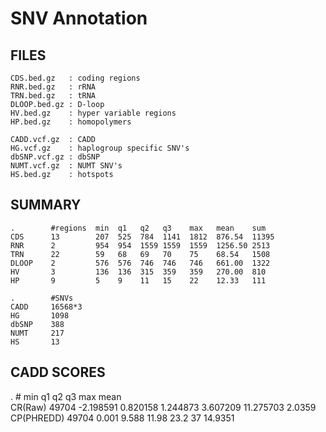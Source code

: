 #  SNV Annotation #

## FILES ##

    CDS.bed.gz   : coding regions
    RNR.bed.gz   : rRNA
    TRN.bed.gz   : tRNA
    DLOOP.bed.gz : D-loop
    HV.bed.gz    : hyper variable regions
    HP.bed.gz    : homopolymers

    CADD.vcf.gz  : CADD
    HG.vcf.gz    : haplogroup specific SNV's
    dbSNP.vcf.gz : dbSNP
    NUMT.vcf.gz  : NUMT SNV's
    HS.bed.gz    : hotspots

## SUMMARY ##

    .        #regions  min  q1   q2   q3    max   mean    sum
    CDS      13        207  525  784  1141  1812  876.54  11395
    RNR      2         954  954  1559 1559  1559  1256.50 2513           
    TRN      22        59   68   69   70    75    68.54   1508           
    DLOOP    2         576  576  746  746   746   661.00  1322
    HV       3         136  136  315  359   359   270.00  810
    HP       9         5    9    11   15    22    12.33   111

    .        #SNVs
    CADD     16568*3
    HG       1098
    dbSNP    388
    NUMT     217
    HS       13

## CADD SCORES ##

  .           #      min        q1        q2        q3        max        mean  
  CR(Raw)     49704  -2.198591  0.820158  1.244873  3.607209  11.275703  2.0359	
  CP(PHREDD)  49704  0.001      9.588     11.98     23.2      37         14.9351
